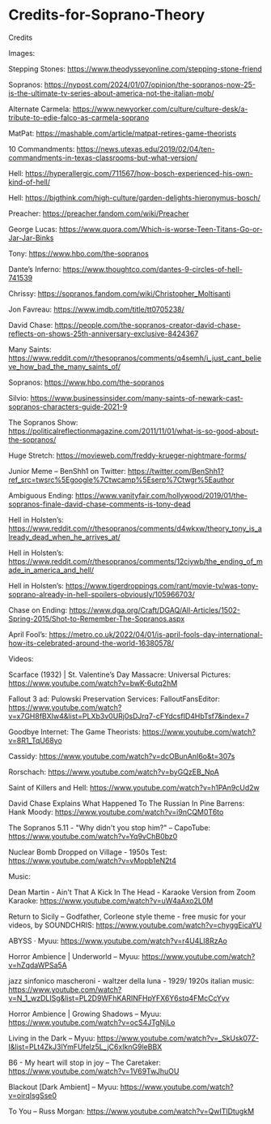 # Credits-for-Soprano-Theory
Credits

Images:

Stepping Stones: https://www.theodysseyonline.com/stepping-stone-friend

Sopranos: https://nypost.com/2024/01/07/opinion/the-sopranos-now-25-is-the-ultimate-tv-series-about-america-not-the-italian-mob/

Alternate Carmela: https://www.newyorker.com/culture/culture-desk/a-tribute-to-edie-falco-as-carmela-soprano

MatPat: https://mashable.com/article/matpat-retires-game-theorists

10 Commandments: https://news.utexas.edu/2019/02/04/ten-commandments-in-texas-classrooms-but-what-version/

Hell: https://hyperallergic.com/711567/how-bosch-experienced-his-own-kind-of-hell/

Hell: https://bigthink.com/high-culture/garden-delights-hieronymus-bosch/

Preacher: https://preacher.fandom.com/wiki/Preacher

George Lucas: https://www.quora.com/Which-is-worse-Teen-Titans-Go-or-Jar-Jar-Binks

Tony: https://www.hbo.com/the-sopranos

Dante’s Inferno: https://www.thoughtco.com/dantes-9-circles-of-hell-741539

Chrissy: https://sopranos.fandom.com/wiki/Christopher_Moltisanti

Jon Favreau: https://www.imdb.com/title/tt0705238/

David Chase: https://people.com/the-sopranos-creator-david-chase-reflects-on-shows-25th-anniversary-exclusive-8424367

Many Saints: https://www.reddit.com/r/thesopranos/comments/q4semh/i_just_cant_believe_how_bad_the_many_saints_of/

Sopranos: https://www.hbo.com/the-sopranos

Silvio: https://www.businessinsider.com/many-saints-of-newark-cast-sopranos-characters-guide-2021-9

The Sopranos Show: https://politicalreflectionmagazine.com/2011/11/01/what-is-so-good-about-the-sopranos/

Huge Stretch: https://movieweb.com/freddy-krueger-nightmare-forms/

Junior Meme – BenShh1 on Twitter: https://twitter.com/BenShh1?ref_src=twsrc%5Egoogle%7Ctwcamp%5Eserp%7Ctwgr%5Eauthor 

Ambiguous Ending: https://www.vanityfair.com/hollywood/2019/01/the-sopranos-finale-david-chase-comments-is-tony-dead

Hell in Holsten’s: https://www.reddit.com/r/thesopranos/comments/d4wkxw/theory_tony_is_already_dead_when_he_arrives_at/

Hell in Holsten’s: https://www.reddit.com/r/thesopranos/comments/12ciywb/the_ending_of_made_in_america_and_hell/ 

Hell in Holsten’s: https://www.tigerdroppings.com/rant/movie-tv/was-tony-soprano-already-in-hell-spoilers-obviously/105966703/

Chase on Ending: https://www.dga.org/Craft/DGAQ/All-Articles/1502-Spring-2015/Shot-to-Remember-The-Sopranos.aspx

April Fool’s: https://metro.co.uk/2022/04/01/is-april-fools-day-international-how-its-celebrated-around-the-world-16380578/

Videos:

Scarface (1932) | St. Valentine’s Day Massacre: Universal Pictures: https://www.youtube.com/watch?v=bwK-6utq2hM

Fallout 3 ad: Pulowski Preservation Services: FalloutFansEditor:
https://www.youtube.com/watch?v=x7GH8fBXIw4&list=PLXb3v0URj0sDJrq7-cFYdcsfID4HbTsf7&index=7

Goodbye Internet: The Game Theorists: https://www.youtube.com/watch?v=8R1_TqU68yo


Cassidy: https://www.youtube.com/watch?v=dcOBunAnI6o&t=307s

Rorschach: https://www.youtube.com/watch?v=byGQzEB_NpA

Saint of Killers and Hell: https://www.youtube.com/watch?v=h1PAn9cUd2w

David Chase Explains What Happened To The Russian In Pine Barrens: Hank Moody: https://www.youtube.com/watch?v=i9nCQM0T6to 

The Sopranos 5.11 - "Why didn't you stop him?" – CapoTube: https://www.youtube.com/watch?v=Yq9vChB0bz0

Nuclear Bomb Dropped on Village - 1950s Test: https://www.youtube.com/watch?v=vMopb1eN2t4

Music:

Dean Martin - Ain't That A Kick In The Head - Karaoke Version from Zoom Karaoke: https://www.youtube.com/watch?v=uW4aAxo2L0M

Return to Sicily – Godfather, Corleone style theme - free music for your videos, by SOUNDCHRIS:
https://www.youtube.com/watch?v=chyggEicaYU

ABYSS · Myuu: https://www.youtube.com/watch?v=r4U4LI8RzAo

Horror Ambience | Underworld – Myuu: https://www.youtube.com/watch?v=hZqdaWPSa5A

jazz sinfonico mascheroni - waltzer della luna - 1929/ 1920s italian music:
https://www.youtube.com/watch?v=N_1_wzDLISg&list=PL2D9WFhKARINFHpYFX6Y6stq4FMcCcYyv

Horror Ambience | Growing Shadows – Myuu:
https://www.youtube.com/watch?v=ocS4JTgNjLo

Living in the Dark – Myuu: https://www.youtube.com/watch?v=_SkUsk07Z-I&list=PLt4ZkJ3lYmFUfelz5L_jC6xIknG9leBBX

B6 - My heart will stop in joy – The Caretaker:
https://www.youtube.com/watch?v=1V69TwJhuOU

Blackout [Dark Ambient] – Myuu: https://www.youtube.com/watch?v=oirqIsgSse0

To You – Russ Morgan: https://www.youtube.com/watch?v=QwITlDtugkM
